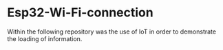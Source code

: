 # Esp32-Wi-Fi-connection


Within the following repository was the use of IoT in order to demonstrate the loading of information.